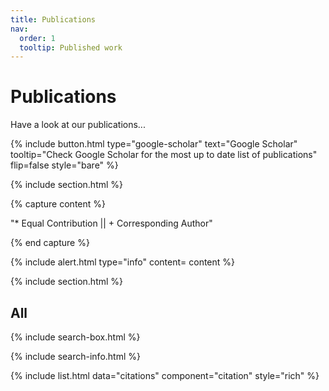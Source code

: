 ```yaml
---
title: Publications
nav:
  order: 1
  tooltip: Published work
---
```


# Publications

Have a look at our publications...

{%
  include button.html
  type="google-scholar"
  text="Google Scholar"
  tooltip="Check Google Scholar for the most up to date list of publications"
  flip=false
  style="bare"
%}

<!--
{% include section.html %}
## Highlighted
{% include citation.html lookup="Bright-Field and Edge-Enhanced Imaging Using an Electrically Tunable Dual-Mode Metalens" style="rich" %}
-->


{% include section.html %}

{% capture content %}

  "* Equal Contribution || + Corresponding Author"

{% end capture %}

{%
  include alert.html
  type="info"
  content= content
%}

{% include section.html %}

## All

{% include search-box.html %}

{% include search-info.html %}

{% include list.html data="citations" component="citation" style="rich" %}
